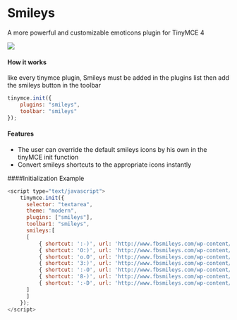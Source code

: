 Smileys
=======

A more powerful and customizable emoticons plugin for TinyMCE 4

![](http://oi43.tinypic.com/jv1a48.jpg)

#### How it works

like every tinymce plugin, Smileys must be added in the plugins list then add the smileys button in the toolbar

```js
tinymce.init({
    plugins: "smileys",
    toolbar: "smileys"
});
```
#### Features 
- The user can override the default smileys icons by his own in the tinyMCE init function
- Convert smileys shortcuts to the appropriate icons instantly

####Initialization Example

```js
<script type="text/javascript">
    tinymce.init({
      selector: "textarea",
      theme: "modern",
      plugins: ["smileys"],
      toolbar1: "smileys",
      smileys:[
      [
          { shortcut: ':-)', url: 'http://www.fbsmileys.com/wp-content/emos/smile.png', title: 'smile' },
          { shortcut: 'O:)', url: 'http://www.fbsmileys.com/wp-content/emos/angel.png', title: 'angel' },
          { shortcut: 'o.O', url: 'http://www.fbsmileys.com/wp-content/emos/confused.png', title: 'confused' },
          { shortcut: '3:)', url: 'http://www.fbsmileys.com/wp-content/emos/devil.png', title: 'devil' },
          { shortcut: ':-O', url: 'http://www.fbsmileys.com/wp-content/emos/gasp.png', title: 'gasp' },
          { shortcut: '8-)', url: 'http://www.fbsmileys.com/wp-content/emos/glasses.png', title: 'glasses' },
          { shortcut: ':-D', url: 'http://www.fbsmileys.com/wp-content/emos/grin.png', title: 'grin' }
      ]
      ]
    });
</script>
```
